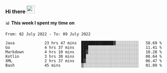 ### Hi there <a href="https://www.gautamkrishnar.com/"><img src="https://media.giphy.com/media/hvRJCLFzcasrR4ia7z/giphy.gif" width="25px"></a>

📊 **This week I spent my time on**

<!--START_SECTION:waka-->

```text
From: 02 July 2022 - To: 09 July 2022

Java             23 hrs 47 mins  ██████████████▓░░░░░░░░░░   58.69 %
Go               4 hrs 37 mins   ███░░░░░░░░░░░░░░░░░░░░░░   11.41 %
Markdown         4 hrs 10 mins   ██▓░░░░░░░░░░░░░░░░░░░░░░   10.28 %
Kotlin           3 hrs 30 mins   ██░░░░░░░░░░░░░░░░░░░░░░░   08.64 %
XML              2 hrs 37 mins   █▓░░░░░░░░░░░░░░░░░░░░░░░   06.47 %
Bash             45 mins         ▒░░░░░░░░░░░░░░░░░░░░░░░░   01.89 %
```

<!--END_SECTION:waka-->
